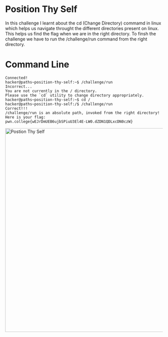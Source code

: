 # Position Thy Self
In this challenge I learnt about the cd (Change Directory) commamd in linux which helps us navigate throught the different directories present on linux. 
This helps us find the flag when we are in the right directory. To finsh the challenge we have to run the /challenge/run command from the right directory.
# Command Line
```
Connected!
hacker@paths~position-thy-self:~$ /challenge/run
Incorrect...
You are not currently in the / directory.
Please use the `cd` utility to change directory appropriately.
hacker@paths~position-thy-self:~$ cd /
hacker@paths~position-thy-self:/$ /challenge/run
Correct!!!
/challenge/run is an absolute path, invoked from the right directory!
Here is your flag:
pwn.college{wEJrDmUEB6ujbSPiuU3El4E-LW0.dZDN1QDLxcDN0czW}
```
<img width="652" alt="Postion Thy Self" src="https://github.com/user-attachments/assets/e41f0dc6-d54b-41cb-a3e6-29d7db6a5e6a">
